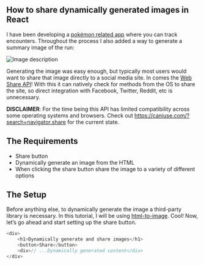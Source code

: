 ## How to share dynamically generated images in React

I have been developing a [pokémon related app](https://nuzlocke.netlify.app) where you can track encounters. Throughout the process I also added a way to generate a summary image of the run:

![Image description](https://cdn.hashnode.com/res/hashnode/image/upload/v1649276400145/zmSMrgPEB.png)

Generating the image was easy enough, but typically most users would want to share that image directly to a social media site. In comes the [Web Share API](https://developer.mozilla.org/en-US/docs/Web/API/Navigator/share)! With this it can natively check for methods from the OS to share the site, so direct integration with Facebook, Twitter, Reddit, etc is unnecessary.

**DISCLAIMER**: For the time being this API has limited compatibility across some operating systems and browsers. Check out https://caniuse.com/?search=navigator.share for the current state.

## The Requirements

-   Share button
-   Dynamically generate an image from the HTML
-   When clicking the share button share the image to a variety of different options

## The Setup

Before anything else, to dynamically generate the image a third-party library is necessary. In this tutorial, I will be using [html-to-image](https://www.npmjs.com/package/html-to-image). Cool! Now, let’s go ahead and start setting up the share button.

```js
<div>
	<h1>Dynamically generate and share images</h1>
	<button>Share</button>
	<div>// ...Dynamically generated content</div>
</div>
```
